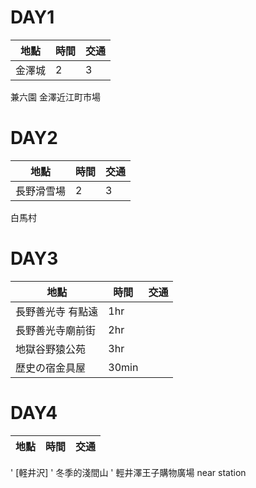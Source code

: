 DAY1
===
|地點|時間|交通|
|----|----|----|
|金澤城|2|3|
兼六園
金澤近江町市場




DAY2
===
|地點|時間|交通|
|----|----|----|
|長野滑雪場|2|3|
白馬村



DAY3
===
|地點|時間|交通|
|----|----|----|
長野善光寺 有點遠|1hr|
長野善光寺廟前街|2hr|
地獄谷野猿公苑|3hr|
歴史の宿金具屋|30min|



DAY4
===
|地點|時間|交通|
|----|----|----|
' [軽井沢]
' 冬季的淺間山
' 輕井澤王子購物廣場 near station
